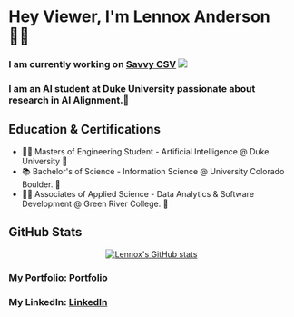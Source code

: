 # Hey Viewer, I'm Lennox Anderson 👋🏽
### I am currently working on [Savvy CSV](https://savvycsv.com) [![](https://img.shields.io/static/v1?label=Sponsor&message=%E2%9D%A4&logo=GitHub&color=%23fe8e86)](https://github.com/sponsors/lennox55555)

### I am an AI student at Duke University passionate about research in AI Alignment.🤖

## Education & Certifications

- 🧑‍🎨 Masters of Engineering Student - Artificial Intelligence @ Duke University 💙
- 📚 Bachelor's of Science - Information Science @ University Colorado Boulder. 🦬
- 🧑‍💻 Associates of Applied Science - Data Analytics & Software Development @ Green River College. 🐊


## GitHub Stats


<div align="center">
  <a href="https://github.com/anuraghazra/github-readme-stats">
    <img src="https://github-readme-stats.vercel.app/api?username=lennox55555&show_icons=true&bg_color=45,2f2f2f,3f3f3f&title_color=00aaff&text_color=00aaff&rank_icon=percentile" alt="Lennox's GitHub stats">
  </a>
</div>

### My Portfolio: [Portfolio]
### My LinkedIn: [LinkedIn]

[Portfolio]: http://lennoxanderson.com
[LinkedIn]: https://www.linkedin.com/in/lennox-a/
